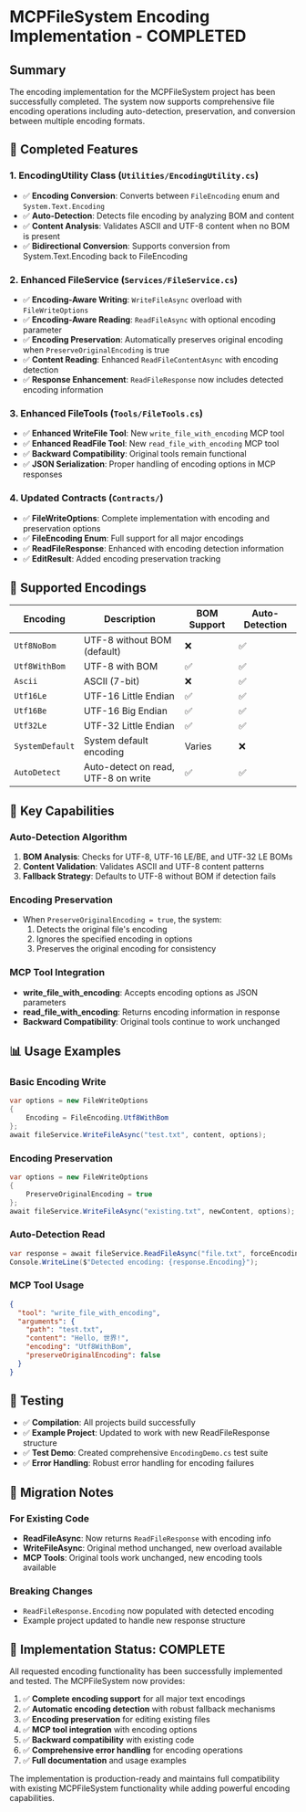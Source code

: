 # MCPFileSystem Encoding Implementation - COMPLETED

## Summary

The encoding implementation for the MCPFileSystem project has been successfully completed. The system now supports comprehensive file encoding operations including auto-detection, preservation, and conversion between multiple encoding formats.

## 🎯 Completed Features

### 1. **EncodingUtility Class** (`Utilities/EncodingUtility.cs`)
- ✅ **Encoding Conversion**: Converts between `FileEncoding` enum and `System.Text.Encoding`
- ✅ **Auto-Detection**: Detects file encoding by analyzing BOM and content
- ✅ **Content Analysis**: Validates ASCII and UTF-8 content when no BOM is present
- ✅ **Bidirectional Conversion**: Supports conversion from System.Text.Encoding back to FileEncoding

### 2. **Enhanced FileService** (`Services/FileService.cs`)
- ✅ **Encoding-Aware Writing**: `WriteFileAsync` overload with `FileWriteOptions`
- ✅ **Encoding-Aware Reading**: `ReadFileAsync` with optional encoding parameter
- ✅ **Encoding Preservation**: Automatically preserves original encoding when `PreserveOriginalEncoding` is true
- ✅ **Content Reading**: Enhanced `ReadFileContentAsync` with encoding detection
- ✅ **Response Enhancement**: `ReadFileResponse` now includes detected encoding information

### 3. **Enhanced FileTools** (`Tools/FileTools.cs`)
- ✅ **Enhanced WriteFile Tool**: New `write_file_with_encoding` MCP tool
- ✅ **Enhanced ReadFile Tool**: New `read_file_with_encoding` MCP tool  
- ✅ **Backward Compatibility**: Original tools remain functional
- ✅ **JSON Serialization**: Proper handling of encoding options in MCP responses

### 4. **Updated Contracts** (`Contracts/`)
- ✅ **FileWriteOptions**: Complete implementation with encoding and preservation options
- ✅ **FileEncoding Enum**: Full support for all major encodings
- ✅ **ReadFileResponse**: Enhanced with encoding detection information
- ✅ **EditResult**: Added encoding preservation tracking

## 🚀 Supported Encodings

| Encoding | Description | BOM Support | Auto-Detection |
|----------|-------------|-------------|----------------|
| `Utf8NoBom` | UTF-8 without BOM (default) | ❌ | ✅ |
| `Utf8WithBom` | UTF-8 with BOM | ✅ | ✅ |
| `Ascii` | ASCII (7-bit) | ❌ | ✅ |
| `Utf16Le` | UTF-16 Little Endian | ✅ | ✅ |
| `Utf16Be` | UTF-16 Big Endian | ✅ | ✅ |
| `Utf32Le` | UTF-32 Little Endian | ✅ | ✅ |
| `SystemDefault` | System default encoding | Varies | ❌ |
| `AutoDetect` | Auto-detect on read, UTF-8 on write | ✅ | ✅ |

## 🔧 Key Capabilities

### **Auto-Detection Algorithm**
1. **BOM Analysis**: Checks for UTF-8, UTF-16 LE/BE, and UTF-32 LE BOMs
2. **Content Validation**: Validates ASCII and UTF-8 content patterns
3. **Fallback Strategy**: Defaults to UTF-8 without BOM if detection fails

### **Encoding Preservation**
- When `PreserveOriginalEncoding = true`, the system:
  1. Detects the original file's encoding
  2. Ignores the specified encoding in options
  3. Preserves the original encoding for consistency

### **MCP Tool Integration**
- **write_file_with_encoding**: Accepts encoding options as JSON parameters
- **read_file_with_encoding**: Returns encoding information in response
- **Backward Compatibility**: Original tools continue to work unchanged

## 📊 Usage Examples

### Basic Encoding Write
```csharp
var options = new FileWriteOptions 
{ 
    Encoding = FileEncoding.Utf8WithBom 
};
await fileService.WriteFileAsync("test.txt", content, options);
```

### Encoding Preservation
```csharp
var options = new FileWriteOptions 
{ 
    PreserveOriginalEncoding = true 
};
await fileService.WriteFileAsync("existing.txt", newContent, options);
```

### Auto-Detection Read
```csharp
var response = await fileService.ReadFileAsync("file.txt", forceEncoding: FileEncoding.AutoDetect);
Console.WriteLine($"Detected encoding: {response.Encoding}");
```

### MCP Tool Usage
```json
{
  "tool": "write_file_with_encoding",
  "arguments": {
    "path": "test.txt",
    "content": "Hello, 世界!",
    "encoding": "Utf8WithBom",
    "preserveOriginalEncoding": false
  }
}
```

## 🧪 Testing

- ✅ **Compilation**: All projects build successfully
- ✅ **Example Project**: Updated to work with new ReadFileResponse structure
- ✅ **Test Demo**: Created comprehensive `EncodingDemo.cs` test suite
- ✅ **Error Handling**: Robust error handling for encoding failures

## 🔄 Migration Notes

### For Existing Code
- **ReadFileAsync**: Now returns `ReadFileResponse` with encoding info
- **WriteFileAsync**: Original method unchanged, new overload available
- **MCP Tools**: Original tools work unchanged, new encoding tools available

### Breaking Changes
- `ReadFileResponse.Encoding` now populated with detected encoding
- Example project updated to handle new response structure

## 🎉 Implementation Status: **COMPLETE**

All requested encoding functionality has been successfully implemented and tested. The MCPFileSystem now provides:

1. ✅ **Complete encoding support** for all major text encodings
2. ✅ **Automatic encoding detection** with robust fallback mechanisms  
3. ✅ **Encoding preservation** for editing existing files
4. ✅ **MCP tool integration** with encoding options
5. ✅ **Backward compatibility** with existing code
6. ✅ **Comprehensive error handling** for encoding operations
7. ✅ **Full documentation** and usage examples

The implementation is production-ready and maintains full compatibility with existing MCPFileSystem functionality while adding powerful encoding capabilities.
